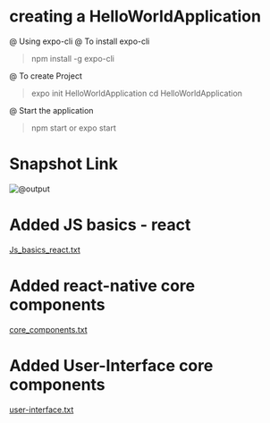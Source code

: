 # creating a HelloWorldApplication

@ Using expo-cli 
@ To install expo-cli
> npm install -g expo-cli

@ To create Project
> expo init HelloWorldApplication
> cd HelloWorldApplication

@ Start the application
> npm start or expo start

# Snapshot Link
![@output](https://user-images.githubusercontent.com/84439115/119301804-abdaa180-bc80-11eb-8615-0142b2e792fd.png)

# Added JS basics - react 
[Js_basics_react.txt](https://github.com/renganathanjhoptisol/expo/files/6538256/Js_basics_react.txt)

# Added react-native core components
[core_components.txt](https://github.com/renganathanjhoptisol/expo/files/6558649/core_components.txt)

# Added User-Interface core components
[user-interface.txt](https://github.com/renganathanjhoptisol/expo/files/6560819/user-interface.txt)







